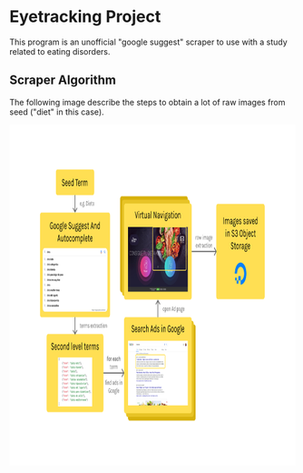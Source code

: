 # Eyetracking Project

This program is an unofficial "google suggest" scraper to use with a study related to eating disorders.

## Scraper Algorithm

The following image describe the steps to obtain a lot of raw images from seed ("diet" in this case).

<p align="center">
  <img width="auto" height="600" src="./algorithm.png">
</p>
